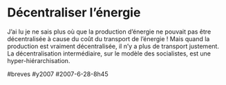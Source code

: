 # Décentraliser l’énergie

J’ai lu je ne sais plus où que la production d’énergie ne pouvait pas être décentralisée à cause du coût du transport de l’énergie ! Mais quand la production est vraiment décentralisée, il n’y a plus de transport justement. La décentralisation intermédiaire, sur le modèle des socialistes, est une hyper-hiérarchisation.

#breves #y2007 #2007-6-28-8h45
